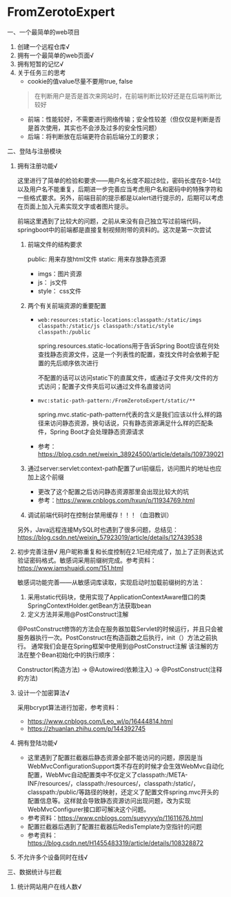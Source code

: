 # FromZerotoExpert
一、一个最简单的web项目
1. 创建一个远程仓库√
2. 拥有一个最简单的web页面√
3. 拥有短暂的记忆√
4. 关于任务三的思考
    * cookie的值value尽量不要用true, false 
   > 在判断用户是否是首次来网站时，在前端判断比较好还是在后端判断比较好
    * 前端：性能较好，不需要进行网络传输；安全性较差（但仅仅是判断是否是首次使用，其实也不会涉及过多的安全性问题）
    * 后端：将判断放在后端更符合前后端分工的要求；

二、登陆与注册模块
1. 拥有注册功能√

   这里进行了简单的检验和要求——用户名长度不超过8位，密码长度在8-14位以及用户名不能重复，后期进一步完善应当考虑用户名和密码中的特殊字符和一些格式要求。另外，前端目前的提示都是以alert进行提示的，后期可以考虑在页面上加入元素实现文字或者图片提示。

   前端这里遇到了比较大的问题，之前从来没有自己独立写过前端代码，springboot中的前端都是直接复制视频附带的资料的。这次是第一次尝试
   
   1. 前端文件的结构要求

      public: 用来存放html文件
      static: 用来存放静态资源
         
         - imgs：图片资源
         - js： js文件
         - style： css文件
   2. 两个有关前端资源的重要配置
      
      * `web:resources:static-locations:classpath:/static/imgs classpath:/static/js classpath:/static/style classpath:/public`
         
         spring.resources.static-locations用于告诉Spring Boot应该在何处查找静态资源文件，这是一个列表性的配置，查找文件时会依赖于配置的先后顺序依次进行
      
         不配置的话可以访问static下的直属文件，或通过子文件夹/文件的方式访问；配置子文件夹后可以通过文件名直接访问
      
      * `mvc:static-path-pattern:/FromZerotoExpert/static/**`
         
         spring.mvc.static-path-pattern代表的含义是我们应该以什么样的路径来访问静态资源，换句话说，只有静态资源满足什么样的匹配条件，Spring Boot才会处理静态资源请求
      * 参考：https://blog.csdn.net/weixin_38924500/article/details/109739021
   3. 通过server:servlet:context-path配置了url前缀后，访问图片的地址也应加上这个前缀
      * 更改了这个配置之后访问静态资源那里会出现比较大的坑
      * 参考：https://www.cnblogs.com/hxun/p/11934769.html
   4. 调试前端代码时在控制台禁用缓存！！！（血泪教训）
   
   另外，Java远程连接MySQL时也遇到了很多问题，总结见：https://blog.csdn.net/weixin_57923019/article/details/127439538
2. 初步完善注册√
   用户昵称重复和长度控制在2.1已经完成了，加上了正则表达式验证密码格式。敏感词采用前缀树完成。参考资料：https://www.iamshuaidi.com/151.html
   
   敏感词功能完善——从敏感词库读取，实现启动时加载前缀树的方法：
   1. 采用static代码块，使用实现了ApplicationContextAware借口的类SpringContextHolder.getBean方法获取bean
   2. 定义方法并采用@PostConstruct注解

   @PostConstruct修饰的方法会在服务器加载Servlet的时候运行，并且只会被服务器执行一次。PostConstruct在构造函数之后执行，init（）方法之前执行。 通常我们会是在Spring框架中使用到@PostConstruct注解 该注解的方法在整个Bean初始化中的执行顺序：

   Constructor(构造方法) -> @Autowired(依赖注入) -> @PostConstruct(注释的方法)

3. 设计一个加密算法√

   采用bcrypt算法进行加密，参考资料：
   * https://www.cnblogs.com/Leo_wl/p/16444814.html
   * https://zhuanlan.zhihu.com/p/144392745
4. 拥有登陆功能√
   
   * 这里遇到了配置拦截器后静态资源全部不能访问的问题，原因是当WebMvcConfigurationSupport类不存在的时候才会生效WebMvc自动化配置，WebMvc自动配置类中不仅定义了classpath:/META-INF/resources/，classpath:/resources/，classpath:/static/，classpath:/public/等路径的映射，还定义了配置文件spring.mvc开头的配置信息等。这样就会导致静态资源访问出现问题，改为实现WebMvcConfigurer接口即可解决这个问题。
   * 参考资料：https://www.cnblogs.com/sueyyyy/p/11611676.html
   * 配置拦截器后遇到了配置拦截器后RedisTemplate为空指针的问题
   * 参考资料：https://blog.csdn.net/H1455483319/article/details/108328872
5. 不允许多个设备同时在线√

三、数据统计与拦截
1. 统计网站用户在线人数√